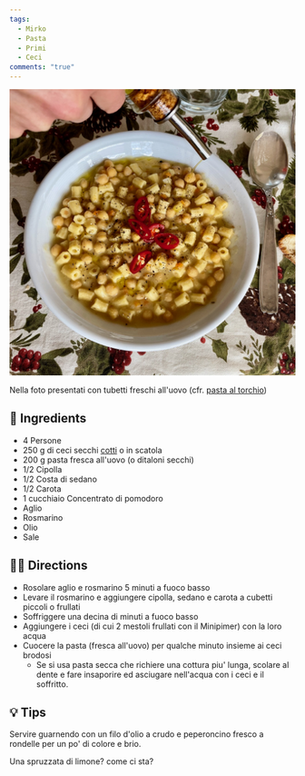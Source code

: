 ```yaml
---
tags:
  - Mirko
  - Pasta
  - Primi
  - Ceci
comments: "true"
---
```


![](../images/pasta-e-ceci.jpeg)

Nella foto presentati con tubetti freschi all'uovo (cfr. [pasta al torchio](../Basi/Pasta%20al%20torchio.md))
## 🧾 Ingredients

- 4 Persone
- 250 g di ceci secchi [cotti](../Basi/Ceci%20cotti.md) o in scatola
- 200 g pasta fresca all'uovo (o ditaloni secchi)
- 1/2 Cipolla
- 1/2 Costa di sedano
- 1/2 Carota
- 1 cucchiaio Concentrato di pomodoro
- Aglio
- Rosmarino
- Olio
- Sale

## 👩‍🍳 Directions

- Rosolare aglio e rosmarino 5 minuti a fuoco basso
- Levare il rosmarino e aggiungere cipolla, sedano e carota a cubetti piccoli o frullati
- Soffriggere una decina di minuti a fuoco basso
- Aggiungere i ceci (di cui 2 mestoli frullati con il Minipimer) con la loro acqua
- Cuocere la pasta (fresca all'uovo) per qualche minuto insieme ai ceci brodosi
	- Se si usa pasta secca che richiere una cottura piu' lunga, scolare al dente e fare insaporire ed asciugare nell'acqua con i ceci e il soffritto.
## 💡 Tips

Servire guarnendo con un filo d'olio a crudo e peperoncino fresco a rondelle per un po' di colore e brio.

Una spruzzata di limone? come ci sta?




